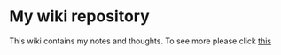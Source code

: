 # My wiki repository

This wiki contains my notes and thoughts. To see more please click [this](index.md)
